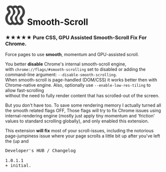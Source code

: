 <h1><img src="resources/icon.png" height="64" width="64"/> Smooth-Scroll</h1>

<h3>★★★★★ Pure CSS, GPU Assisted Smooth-Scroll Fix For Chrome.</h3>

Force pages to use <strong>smooth</strong>, momentum and GPU-assisted scroll. <br/>

You better <strong>disable</strong> Chrome's internal smooth-scroll engine, <br/>
with <code>chrome://flags/#smooth-scrolling</code> set to disabled or adding the command-line argument: <code>--disable-smooth-scrolling</code>.<br/>
When smooth-scroll is page-handled (DOM/CSS) it works better then with Chrome-native engine.
Also, optionally use <code>--enable-low-res-tiling</code> to allow fast-scrolling <br/>
without the need to fully render content that has scrolled-out of the screen.<br/>

But you don't have too. To save some rendering memory I actually turned all the smooth related flags OFF, 
Those flags will try to fix Chrome issues using internal-rendering engine (mostly just apply tiny momentum and 'friction' values to standard scrolling globally), 
and only enabled this extension.

This extension <strong>will fix</strong> most of your scroll-issues, including the notorious page-jumpiness issue where your page scrolls a little bit up after you've left the  (up and 


<pre>
Developer's HUB / Changelog

1.0.1.1
+ initial.
</pre>
